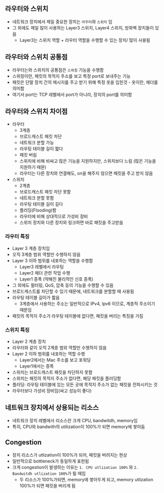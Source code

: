  ## 라우터와 스위치
- 네트워크 장치에서 제일 중요한 장치는 `라우터`와 `스위치` 임
- 그 외에도 제일 많이 사용하는 Layer3 스위치, Layer4 스위치, 방화벽 장치들이 있음
  - Layer3는 스위치 역할 + 라우터 역할을 수행할 수 있는 장치/ 많이 사용됨 

## 라우터와 스위치 공통점
- 라우터는와 스위치의 공통점은 `스위칭` 기능을 수행함
- 스위칭이란, 패킷의 목적지 주소를 보고 특정 port로 보내주는 기능
- 패킷은 단말 장치 간의 메시지를 주고 받기 위해 특정 옷을 입힌것 - 옷이란, 헤더를 의미함
- 여기서 port는 TCP 레벨에서 port가 아니라, 장치의 port를 의미함

## 라우터와 스위치 차이점
- 라우터
  - 3계층
  - 브로드캐스트 패킷 차단
  - 네트워크 분할 가능
  - 라우팅 테이블 길이 짧다
  - 패킷 버림
  - 스위치에 비해 비싸고 많은 기능을 지원하지만, 스위치보다 느림 (많은 기능을 지원하기 때문)
  - 라우터는 다른 장치와 연결해도, on을 해주지 않으면 패킷을 주고 받지 않음
- 스위치
  - 2계층
  - 브로드캐스트 패킷 차단 못함
  - 네트워크 분할 못함
  - 라우팅 테이블 길이 길다
  - 플러딩(Flooding)함
  - 라우터에 비해 상대적으로 가성비 장비
  - 스위치 장치와 다른 장치와 링크하면 바로 패킷을 주고받음

### 라우터 특징
- Layer 3 계층 장치임 
- 오직 3계층 범위 역할만 수행하지 않음
- Layer 3 이하 범위를 내포하는 역할을 수행함
  - Layer3 레벨에서 라우팅
  - Layer2 헤더 관련 작업 수행
  - Layer1 증폭 (약해진 물리적인 신호 증폭)
- 그 외에도 필터링, QoS, 압축 등의 기능을 수행할 수 있음
- 브로드캐스트를 차단할 수 있기 때문에, 네트워크를 분할할 때 사용됨
- 라우팅 테이블 길이가 짧음
  - 3계층에서 사용하는 주소는 일반적으로 IPv4, Ipv6 이므로, 계층적 주소이기 때문임
- 패킷의 목적지 주소가 라우팅 테이블에 없다면, 패킷을 버리는 특징을 가짐


### 스위치 특징
- Layer 2 계층 장치
- 라우터와 같이 오직 2계층 범위 역할만 수행하지 않음
- Layer 2 이하 범위를 내포하는 역할 수행
  - Layer2에서는 Mac 주소를 보고 포워딩
  - Layer1에서는 증폭
- 스위치는 브로드캐스트 패킷을 차단하지 못함
- 스위치는 패킷의 목적지 주소가 없다면, 해당 패킷을 플러딩함
- 플러딩: 라우팅 테이블에 있는 모든 곳에 목적지 주소가 없는 패킷을 전파시키는 것
- 라우터보다 가성비 장비임(싸고 성능이 좋다)


## 네트워크 장치에서 상용되는 리소스
- 네트워크 장치 레벨에서 리소스란 크게 CPU, bandwitdh, memory임
- 특히, CPU와 bandwith의 utilization이 100%가 되면 memory에 쌓아둠

## Congestion
- 장치 리소스가 utlization이 100%가 되어, 패킷을 버려지는 현상
- 일반적으로 bottleneck가 동일하게 표현됨
- 크게 congestion이 발생하는 이유는 `1. CPU utlization 100%` 와 `2. Bandwitdh utlization 100%`가 될 때임
  - 두 리소스가 100%가되면, memory에 쌓아두게 되고, memory utlization 100%가 되면 패킷을 버리게 됨
